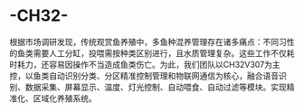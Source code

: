 # -CH32-
根据市场调研发现，传统观赏鱼养殖中，多鱼种混养管理存在诸多痛点：不同习性的鱼类需要人工分缸，投喂需按种类区别进行，且水质管理复杂。这些工作不仅耗时耗力，还容易因操作不当造成鱼类伤亡。为此，我们团队以CH32V307为主控，以鱼类自动识别分类、分区精准控制管理和物联网通信为核心，融合语音识别、数据采集、屏幕显示、温度、灯光控制、自动喂食、自动过滤等模块。实现精准化、区域化养殖系统。
